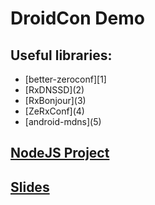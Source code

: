 DroidCon Demo
==============

Useful libraries:
------------
<ul>
  <li>[better-zeroconf][1]</li>
  <li>[RxDNSSD](2)</li>
  <li>[RxBonjour](3)</li>
  <li>[ZeRxConf](4)</li>
  <li>[android-mdns](5)</li>
</ul>

[NodeJS Project](6)
----------------
[Slides](7)
------------

[1]:(https://github.com/promovicz/better-zeroconf)
[2]:(https://github.com/andriydruk/RxDNSSD)
[3]:(https://github.com/aurae/RxBonjour)
[4]:(https://github.com/Ennova-IT/ZeRXconf)
[5]:(https://github.com/HQarroum/android-mdns)
[6]:()
[7]:()
